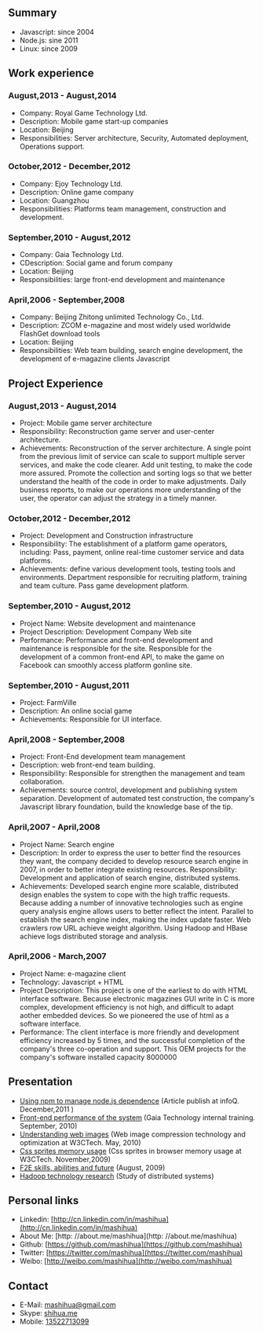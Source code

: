 
## Summary

* Javascript: since 2004
* Node.js: sine 2011
* Linux: since 2009


## Work experience

### August,2013 - August,2014

* Company: Royal Game Technology Ltd.
* Description: Mobile game start-up companies
* Location: Beijing
* Responsibilities: Server architecture, Security, Automated deployment, Operations support.

### October,2012 - December,2012

* Company: Ejoy Technology Ltd.
* Description: Online game company
* Location: Guangzhou
* Responsibilities: Platforms team management, construction and development.

### September,2010 - August,2012

* Company: Gaia Technology Ltd.
* CDescription: Social game and forum company
* Location: Beijing
* Responsibilities: large front-end development and maintenance

### April,2006 - September,2008

* Company: Beijing Zhitong unlimited Technology Co., Ltd.
* Description: ZCOM e-magazine and most widely used worldwide FlashGet download tools
* Location: Beijing
* Responsibilities: Web team building, search engine development, the development of e-magazine clients Javascript


## Project Experience

### August,2013 - August,2014

* Project: Mobile game server architecture
* Responsibility: Reconstruction game server and user-center architecture.
* Achievements: Reconstruction of the server architecture. A single point from the previous limit of service can scale to support multiple server services, and make the code clearer. Add unit testing, to make the code more assured. Promote the collection and sorting logs so that we better understand the health of the code in order to make adjustments. Daily business reports, to make our operations more understanding of the user, the operator can adjust the strategy in a timely manner.

### October,2012  - December,2012

* Project: Development and Construction infrastructure
* Responsibility: The establishment of a platform game operators, including: Pass, payment, online real-time customer service and data platforms.
* Achievements: define various development tools, testing tools and environments. Department responsible for recruiting platform, training and team culture. Pass game development platform.

### September,2010 - August,2012

* Project Name: Website development and maintenance
* Project Description: Development Company Web site
* Performance: Performance and front-end development and maintenance is responsible for the site. Responsible for the development of a common front-end API, to make the game on Facebook can smoothly access platform gonline site.

### September,2010 - August,2011

* Project: FarmVille
* Description: An online social game
* Achievements: Responsible for UI interface.

### April,2008 - September,2008

* Project: Front-End development team management
* Description: web front-end team building.
* Responsibility: Responsible for strengthen the management and team collaboration.
* Achievements: source control, development and publishing system separation. Development of automated test construction, the company's Javascript library foundation, build the knowledge base of the tip.

### April,2007 - April,2008

* Project Name: Search engine
* Description: In order to express the user to better find the resources they want, the company decided to develop resource search engine in 2007, in order to better integrate existing resources.
Responsibility: Development and application of search engine, distributed systems.
* Achievements: Developed search engine more scalable, distributed design enables the system to cope with the high traffic requests. Because adding a number of innovative technologies such as engine query analysis engine allows users to better reflect the intent. Parallel to establish the search engine index, making the index update faster. Web crawlers row URL achieve weight algorithm. Using Hadoop and HBase achieve logs distributed storage and analysis.

### April,2006 - March,2007

* Project Name: e-magazine client
* Technology: Javascript + HTML
* Project Description: This project is one of the earliest to do with HTML interface software. Because electronic magazines GUI write in C is more complex, development efficiency is not high, and difficult to adapt aother embedded devices. So we pioneered the use of html as a software interface.
* Performance: The client interface is more friendly and development efficiency increased by 5 times, and the successful completion of the company's three co-operation and support. This OEM projects for the company's software installed capacity 8000000

## Presentation

* [Using npm to manage node.js dependence](http://www.infoq.com/cn/articles/msh-using-npm-manage-node.js-dependence) (Article publish at infoQ. December,2011 )
* [Front-end performance of the system](http://mashihua.github.io/share/2010/performance-overview/) (Gaia Technology internal training. September, 2010)
* [Understanding web images](https://docs.google.com/fileview?id=0BzDSSxy0821YYzg1ZmE2MDUtMWJkNy00ZTFjLThiMDktMTEzMDY1ODJhYTg2&hl=zh_CN) (Web image compression technology and optimization at W3CTech. May, 2010)
* [Css sprites memory usage](http://www.slideshare.net/beijing.josh/css-sprites-memory-usage) (Css sprites in browser memory usage at W3CTech. November,2009)
* [F2E skills, abilities and future](http://www.slideshare.net/beijing.josh/f2e-techniqueabilityfuture) (August, 2009)
* [Hadoop technology research](http://9.douban.com/subject/9202031/) (Study of distributed systems)

## Personal links
* Linkedin: [http://cn.linkedin.com/in/mashihua](http://cn.linkedin.com/in/mashihua)
* About Me: [http: //about.me/mashihua](http: //about.me/mashihua)
* Github: [https://github.com/mashihua](https://github.com/mashihua)
* Twitter: [https://twitter.com/mashihua](https://twitter.com/mashihua)
* Weibo: [http://weibo.com/mashihua](http://weibo.com/mashihua)

## Contact
* E-Mail: [mashihua@gmail.com](mailto:mashihua@gmail.com)
* Skype: [shihua.me](skype:shihua.ma?chat)
* Mobile: [13522713099](tel:13522713099)